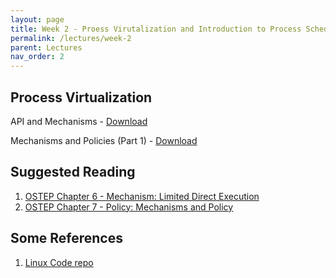 ```yaml
---
layout: page
title: Week 2 - Proess Virutalization and Introduction to Process Scheduling
permalink: /lectures/week-2
parent: Lectures
nav_order: 2
---
```


## Process Virtualization

API and Mechanisms - [Download](https://karthikv1392.github.io/cs3301_osn_2024/slides/OSN_L03.pdf)

Mechanisms and Policies (Part 1) - [Download](https://karthikv1392.github.io/cs3301_osn_2024/slides/OSN_L04.pdf)

## Suggested Reading

1. [OSTEP Chapter 6 - Mechanism: Limited Direct Execution](https://pages.cs.wisc.edu/~remzi/OSTEP/cpu-mechanisms.pdf)
2. [OSTEP Chapter 7 - Policy: Mechanisms and Policy](https://pages.cs.wisc.edu/~remzi/OSTEP/cpu-sched.pdf)

## Some References

1. [Linux Code repo](https://github.com/torvalds/linux)
